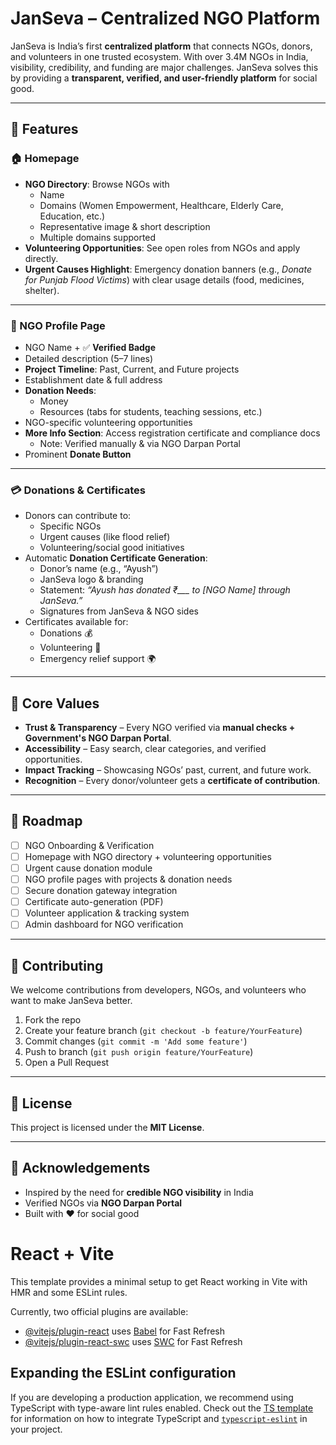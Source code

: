 # JanSeva – Centralized NGO Platform  

JanSeva is India’s first **centralized platform** that connects NGOs, donors, and volunteers in one trusted ecosystem. With over 3.4M NGOs in India, visibility, credibility, and funding are major challenges. JanSeva solves this by providing a **transparent, verified, and user-friendly platform** for social good.  

---

## 🚀 Features  

### 🏠 Homepage  
- **NGO Directory**: Browse NGOs with  
  - Name  
  - Domains (Women Empowerment, Healthcare, Elderly Care, Education, etc.)  
  - Representative image & short description  
  - Multiple domains supported  
- **Volunteering Opportunities**: See open roles from NGOs and apply directly.  
- **Urgent Causes Highlight**: Emergency donation banners (e.g., *Donate for Punjab Flood Victims*) with clear usage details (food, medicines, shelter).  

---

### 📄 NGO Profile Page  
- NGO Name + ✅ **Verified Badge**  
- Detailed description (5–7 lines)  
- **Project Timeline**: Past, Current, and Future projects  
- Establishment date & full address  
- **Donation Needs**:  
  - Money  
  - Resources (tabs for students, teaching sessions, etc.)  
- NGO-specific volunteering opportunities  
- **More Info Section**: Access registration certificate and compliance docs  
  - Note: Verified manually & via NGO Darpan Portal  
- Prominent **Donate Button**  

---

### 💳 Donations & Certificates  
- Donors can contribute to:  
  - Specific NGOs  
  - Urgent causes (like flood relief)  
  - Volunteering/social good initiatives  
- Automatic **Donation Certificate Generation**:  
  - Donor’s name (e.g., “Ayush”)  
  - JanSeva logo & branding  
  - Statement: *“Ayush has donated ₹___ to [NGO Name] through JanSeva.”*  
  - Signatures from JanSeva & NGO sides  
- Certificates available for:  
  - Donations 💰  
  - Volunteering 🤝  
  - Emergency relief support 🌍  

---

## 🔑 Core Values  
- **Trust & Transparency** – Every NGO verified via **manual checks + Government's NGO Darpan Portal**.  
- **Accessibility** – Easy search, clear categories, and verified opportunities.  
- **Impact Tracking** – Showcasing NGOs’ past, current, and future work.  
- **Recognition** – Every donor/volunteer gets a **certificate of contribution**.  

---

## 📌 Roadmap  
- [ ] NGO Onboarding & Verification  
- [ ] Homepage with NGO directory + volunteering opportunities  
- [ ] Urgent cause donation module  
- [ ] NGO profile pages with projects & donation needs  
- [ ] Secure donation gateway integration  
- [ ] Certificate auto-generation (PDF)  
- [ ] Volunteer application & tracking system  
- [ ] Admin dashboard for NGO verification  

---

## 🤝 Contributing  
We welcome contributions from developers, NGOs, and volunteers who want to make JanSeva better.  

1. Fork the repo  
2. Create your feature branch (`git checkout -b feature/YourFeature`)  
3. Commit changes (`git commit -m 'Add some feature'`)  
4. Push to branch (`git push origin feature/YourFeature`)  
5. Open a Pull Request  

---

## 📜 License  
This project is licensed under the **MIT License**.  

---

## 🌟 Acknowledgements  
- Inspired by the need for **credible NGO visibility** in India  
- Verified NGOs via **NGO Darpan Portal**  
- Built with ❤️ for social good  

# React + Vite

This template provides a minimal setup to get React working in Vite with HMR and some ESLint rules.

Currently, two official plugins are available:

- [@vitejs/plugin-react](https://github.com/vitejs/vite-plugin-react/blob/main/packages/plugin-react) uses [Babel](https://babeljs.io/) for Fast Refresh
- [@vitejs/plugin-react-swc](https://github.com/vitejs/vite-plugin-react/blob/main/packages/plugin-react-swc) uses [SWC](https://swc.rs/) for Fast Refresh

## Expanding the ESLint configuration

If you are developing a production application, we recommend using TypeScript with type-aware lint rules enabled. Check out the [TS template](https://github.com/vitejs/vite/tree/main/packages/create-vite/template-react-ts) for information on how to integrate TypeScript and [`typescript-eslint`](https://typescript-eslint.io) in your project.
